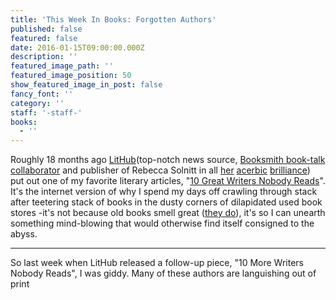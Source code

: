 ```yaml
---
title: 'This Week In Books: Forgotten Authors'
published: false
featured: false
date: 2016-01-15T09:00:00.000Z
description: ''
featured_image_path: ''
featured_image_position: 50
show_featured_image_in_post: false
fancy_font: ''
category: ''
staff: '-staff-'
books:
  - ''
---
```


Roughly 18 months ago [LitHub](http://lithub.com/)(top-notch news source, [Booksmith book-talk collaborator](http://lithub.com/?s=brookline+booksmith) and publisher of Rebecca Solnitt in all [her](http://lithub.com/rebecca-solnit-the-case-of-the-missing-perpetrator/) [acerbic](http://lithub.com/men-explain-lolita-to-me/) [brilliance](http://lithub.com/80-books-no-woman-should-read/)) put out one of my favorite literary articles, "[10 Great Writers Nobody Reads](http://lithub.com/ten-great-writers-nobody-reads/)". It's the internet version of why I spend my days off crawling through stack after teetering stack of books in the dusty corners of dilapidated used book stores -it's not because old books smell great ([they do](http://emilygould.tumblr.com/post/86237068875/three-fragrances-for-people-who-love-old-book)), it's so I can unearth something mind-blowing that would otherwise find itself consigned to the abyss.

---

So last week when LitHub released a follow-up piece, "10 More Writers Nobody Reads", I was giddy. Many of these authors are languishing out of print